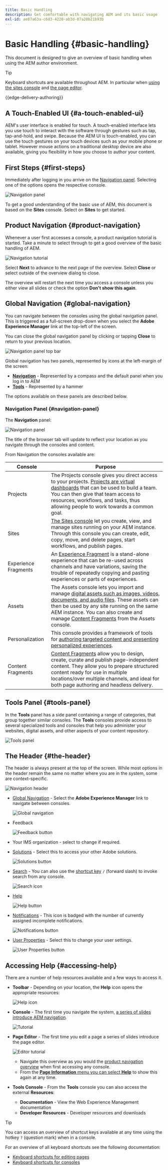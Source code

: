 ```yaml
---
title: Basic Handling
description: Get comfortable with navigating AEM and its basic usage
exl-id: ae87a63a-c6d3-4220-ab3d-07a20b21b93b
---
```


# Basic Handling {#basic-handling}

This document is designed to give an overview of basic handling when using the AEM author environment.

>[!TIP]
>
>Keyboard shortcuts are available throughout AEM. In particular when [using the sites console](/help/sites-cloud/authoring/sites-console/keyboard-shortcuts.md) and [the page editor](/help/sites-cloud/authoring/page-editor/keyboard-shortcuts.md).

{{edge-delivery-authoring}}

## A Touch-Enabled UI {#a-touch-enabled-ui}

AEM's user interface is enabled for touch. A touch-enabled interface lets you use touch to interact with the software through gestures such as tap, tap-and-hold, and swipe. Because the AEM UI is touch-enabled, you can use the touch gestures on your touch devices such as your mobile phone or tablet. However mouse actions on a traditional desktop device are also available, giving you flexibility in how you choose to author your content.

## First Steps {#first-steps}

Immediately after logging in you arrive on the [Navigation panel](#navigation-panel). Selecting one of the options opens the respective console.

![Navigation panel](assets/basic-handling-navigation.png)

To get a good understanding of the basic use of AEM, this document is based on the **Sites** console. Select on **Sites** to get started.

## Product Navigation {#product-navigation}

Whenever a user first accesses a console, a product navigation tutorial is started. Take a minute to select through to get a good overview of the basic handling of AEM.

![Navigation tutorial](assets/basic-handling-tutorial.png)

Select **Next** to advance to the next page of the overview. Select **Close** or select outside of the overview dialog to close.

The overview will restart the next time you access a console unless you either view all slides or check the option **Don't show this again**.

## Global Navigation {#global-navigation}

You can navigate between the consoles using the global navigation panel. This is triggered as a full-screen drop-down when you select the **Adobe Experience Manager** link at the top-left of the screen.

You can close the global navigation panel by clicking or tapping **Close** to return to your previous location.

![Navigation panel top bar](assets/basic-handling-navigation-options.png)

Global navigation has two panels, represented by icons at the left-margin of the screen:

* **[Navigation](#navigation-panel)** - Represented by a compass and the default panel when you log in to AEM
* **[Tools](#tools-panel)** - Represented by a hammer

The options available on these panels are described below.

### Navigation Panel {#navigation-panel}

The **Navigation** panel:

![Navigation panel](assets/basic-handling-navigation.png)

The title of the browser tab will update to reflect your location as you navigate through the consoles and content.

From Navigation the consoles available are:

|Console|Purpose|
|---|---|
|Projects|The Projects console gives you direct access to your projects. [Projects are virtual dashboards](/help/sites-cloud/authoring/projects/overview.md) that can be used to build a team. You can then give that team access to resources, workflows, and tasks, thus allowing people to work towards a common goal.|
|Sites|[The Sites console](/help/sites-cloud/authoring/sites-console/introduction.md) let you create, view, and manage sites running on your AEM instance. Through this console you can create, edit, copy, move, and delete pages, start workflows, and publish pages.|
|Experience Fragments|An [Experience Fragment](/help/sites-cloud/authoring/fragments/content-fragments.md) is a stand-alone experience that can be re-used across channels and have variations, saving the trouble of repeatedly copying and pasting experiences or parts of experiences.|
|Assets|The Assets console lets you import and manage [digital assets such as images, videos, documents, and audio files](/help/assets/overview.md). These assets can then be used by any site running on the same AEM instance. You can also create and manage [Content Fragments](/help/assets/content-fragments/content-fragments.md) from the Assets console.|
|Personalization|This console provides a framework of tools for [authoring targeted content and presenting personalized experiences](/help/sites-cloud/authoring/personalization/overview.md).|
|Content Fragments|[Content Fragments](/help/sites-cloud/administering/content-fragments/overview.md) allow you to design, create, curate and publish page-independent content. They allow you to prepare structured content ready for use in multiple locations/over multiple channels, and ideal for both page authoring and headless delivery.|

## Tools Panel {#tools-panel}

In the **Tools** panel has a side panel containing a range of categories, that group together similar consoles. The **Tools** consoles provide access to several specialized tools and consoles that help you administer your websites, digital assets, and other aspects of your content repository. <!--The [Tools consoles](/help/sites-administering/tools-consoles.md) provide access to several specialized tools and consoles that help you administer your websites, digital assets, and other aspects of your content repository.-->

![Tools panel](assets/basic-handling-tools.png)

## The Header {#the-header}

The header is always present at the top of the screen. While most options in the header remain the same no matter where you are in the system, some are context-specific.

![Navigation header](/help/sites-cloud/authoring/assets/basic-handling-navigation-bar.png)

* [Global Navigation](#global-navigation) - Select the **Adobe Experience Manager** link to navigate between consoles.

  ![Global navigation](/help/sites-cloud/authoring/assets/basic-handling-global-navigation.png)

* Feedback 

  ![Feedback button](/help/sites-cloud/authoring/assets/basic-handling-feedback.png)

* Your IMS organization - select to change if required.

* [Solutions](https://www.adobe.com/experience-cloud.html) - Select this to access your other Adobe solutions.

  ![Solutions button](/help/sites-cloud/authoring/assets/basic-handling-solutions.png)

* [Search](/help/sites-cloud/authoring/search.md) - You can also use the [shortcut key](/help/sites-cloud/authoring/sites-console/keyboard-shortcuts.md) `/` (forward slash) to invoke search from any console.

  ![Search icon](/help/sites-cloud/authoring/assets/basic-handling-search-icon.png)

* [Help](#accessing-help)

  ![Help button](/help/sites-cloud/authoring/assets/basic-handling-help-icon.png)

* [Notifications](/help/sites-cloud/authoring/inbox.md) -   This icon is badged with the number of currently assigned incomplete notifications.

  ![Notifications button](/help/sites-cloud/authoring/assets/basic-handling-notifications.png)
  
* [User Properties](/help/sites-cloud/authoring/account-environment.md) - Select this to change your user settings.

  ![User Properties button](/help/sites-cloud/authoring/assets/basic-handling-user-properties.png)

## Accessing Help {#accessing-help}

There are a number of help resources available and a few ways to access it.

* **Toolbar** - Depending on your location, the **Help** icon opens the appropriate resources:

  ![Help icon](assets/basic-handling-help.png)

* **Console** - The first time you navigate the system, [a series of slides introduce AEM navigation](#product-navigation).

  ![Tutorial](assets/basic-handling-console-tutorial.png)

* **Page Editor** - The first time you edit a page a series of slides introduce the page editor.

  ![Editor tutorial](assets/basic-handling-editor-tutorial.png)

  * Navigate this overview as you would the [product navigation overview](#product-navigation) when first accessing any console.
  * From the [**Page Information** menu you can select **Help**](#accessing-help) to show this again at any time.

* **Tools Console** - From the **Tools** console you can also access the external **Resources**:

  * **Documentation** - View the Web Experience Management documentation
  * **Developer Resources** - Developer resources and downloads

>[!TIP]
>
>You can access an overview of shortcut keys available at any time using the hotkey `?` (question mark) when in a console.
>
>For an overview of all keyboard shortcuts see the following documentation:
>
>* [Keyboard shortcuts for editing pages](/help/sites-cloud/authoring/page-editor/keyboard-shortcuts.md)
>* [Keyboard shortcuts for consoles](/help/sites-cloud/authoring/sites-console/keyboard-shortcuts.md)
